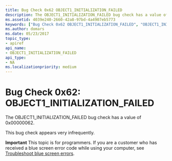 ```yaml
---
title: Bug Check 0x62 OBJECT1_INITIALIZATION_FAILED
description: The OBJECT1_INITIALIZATION_FAILED bug check has a value of 0x00000062.This bug check appears very infrequently.
ms.assetid: 4039e240-2660-42a8-97bd-4a4907eb5773
keywords: ["Bug Check 0x62 OBJECT1_INITIALIZATION_FAILED", "OBJECT1_INITIALIZATION_FAILED"]
ms.author: domars
ms.date: 05/23/2017
topic_type:
- apiref
api_name:
- OBJECT1_INITIALIZATION_FAILED
api_type:
- NA
ms.localizationpriority: medium
---
```


# Bug Check 0x62: OBJECT1\_INITIALIZATION\_FAILED


The OBJECT1\_INITIALIZATION\_FAILED bug check has a value of 0x00000062.

This bug check appears very infrequently.

**Important** This topic is for programmers. If you are a customer who has received a blue screen error code while using your computer, see [Troubleshoot blue screen errors](http://windows.microsoft.com/windows-10/troubleshoot-blue-screen-errors).

 

 




